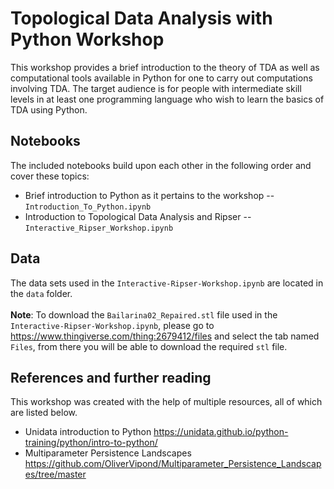 # Topological Data Analysis with Python Workshop

This workshop provides a brief introduction to the theory of TDA as well as computational tools available in Python for one to carry out computations involving TDA. The target audience is for people with intermediate skill levels in at least one programming language who wish to learn the basics of TDA using Python.

## Notebooks

The included notebooks build upon each other in the following order and cover these topics:

* Brief introduction to Python as it pertains to the workshop -- `Introduction_To_Python.ipynb`
* Introduction to Topological Data Analysis and Ripser -- `Interactive_Ripser_Workshop.ipynb`

## Data

The data sets used in the `Interactive-Ripser-Workshop.ipynb` are located in the `data` folder.<br><br>
**Note**: To download the `Bailarina02_Repaired.stl` file used in the `Interactive-Ripser-Workshop.ipynb`, please go to https://www.thingiverse.com/thing:2679412/files and select the tab named `Files`, from there you will be able to download the required `stl` file.

## References and further reading

This workshop was created with the help of multiple resources, all of which are listed below.

* Unidata introduction to Python https://unidata.github.io/python-training/python/intro-to-python/
* Multiparameter Persistence Landscapes https://github.com/OliverVipond/Multiparameter_Persistence_Landscapes/tree/master
